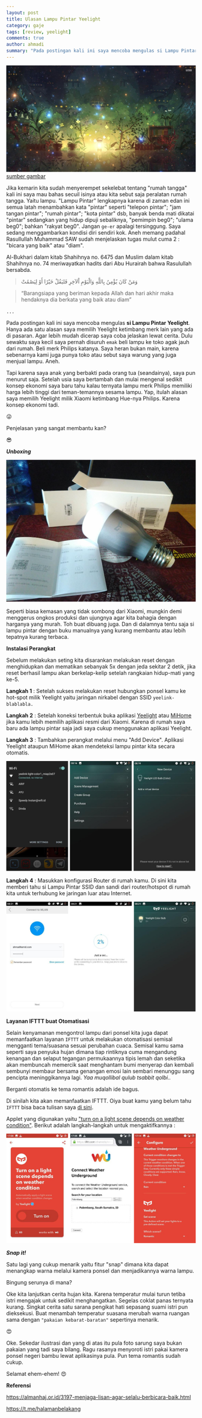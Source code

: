 ```yaml
---
layout: post
title: Ulasan Lampu Pintar Yeelight
category: gaje
tags: [review, yeelight]
comments: true
author: ahmadi
summary: "Pada postingan kali ini saya mencoba mengulas si Lampu Pintar Yeelight. Hanya ada satu alasan saya memilih Yeelight ketimbang merk lain yang ada di pasaran. Agar lebih mudah dicerap saya coba jelaskan lewat cerita. Dulu sewaktu saya kecil saya pernah disuruh emak beli lampu ke toko agak jauh dari rumah. Beli merk Philips katanya. Saya heran bukan main..."
--- 
```


![](/img/yee-art.jpg)
[sumber gambar](https://www.pinterest.com/pin/427771664580342900)

Jika kemarin kita sudah menyerempet sekelebat tentang "rumah tangga" kali ini saya mau bahas secuil isinya atau kita sebut saja peralatan rumah tangga. Yaitu lampu. "Lampu Pintar" lengkapnya karena di zaman edan ini semua latah  menambahkan kata "pintar" seperti "telepon pintar"; "jam tangan pintar"; "rumah pintar"; "kota pintar" dsb, banyak benda mati dikatai "pintar" sedangkan yang hidup dipuji sebaliknya, "pemimpin beg0"; "ulama beg0"; bahkan "rakyat beg0". Jangan `ge-er` apalagi tersinggung. Saya sedang menggambarkan kondisi diri sendiri kok. Aneh memang padahal Rasullullah Muhammad SAW sudah menjelaskan tugas mulut cuma 2 : "bicara yang baik" atau "diam".

Al-Bukhari dalam kitab Shahihnya no. 6475 dan Muslim dalam kitab Shahihnya no. 74 meriwayatkan hadits dari Abu Hurairah bahwa Rasulullah bersabda.

 > وَمَنْ كَانَ يُؤْمِنُ بِاللَّهِ وَالْيَوْمِ اْلآخِرِ فَليَقُلْ خَيْرًا أَوْ لِيَصْمُتْ

> “Barangsiapa yang beriman kepada Allah dan hari akhir maka hendaknya dia berkata yang baik atau diam”

`...`

Pada postingan kali ini saya mencoba mengulas **si Lampu Pintar Yeelight**. Hanya ada satu alasan saya memilih Yeelight ketimbang merk lain yang ada di pasaran. Agar lebih mudah dicerap saya coba jelaskan lewat cerita. Dulu sewaktu saya kecil saya pernah disuruh `emak` beli lampu ke toko agak jauh dari rumah. Beli merk Philips katanya. Saya heran bukan main, karena sebenarnya kami juga punya toko atau sebut saya warung yang juga menjual lampu. Aneh.

Tapi karena saya anak yang berbakti pada orang tua (seandainya), saya pun menurut saja. Setelah usia saya bertambah dan mulai mengenal sedikit konsep ekonomi saya baru tahu kalau ternyata lampu merk Philips memiliki harga lebih tinggi dari teman-temannya sesama lampu. Yap, itulah alasan saya memilih Yeelight milik Xiaomi ketimbang Hue-nya Philips. Karena konsep ekonomi tadi. 

😜

Penjelasan yang sangat membantu kan? 

😎

***Unboxing***

![](/img/yee-unbox.jpg)

Seperti biasa kemasan yang tidak sombong dari Xiaomi, mungkin demi menggerus ongkos produksi dan ujungnya agar kita bahagia dengan harganya yang murah. Toh buat dibuang juga. Dan di dalamnya tentu saja si lampu pintar dengan buku manualnya yang kurang membantu atau lebih tepatnya kurang terbaca.

**Instalasi Perangkat**

Sebelum melakukan seting kita disarankan melakukan reset dengan menghidupkan dan mematikan sebanyak 5x dengan jeda sekitar 2 detik, jika reset berhasil lampu akan berkelap-kelip setelah rangkaian hidup-mati yang ke-5.

**Langkah 1** : Setelah sukses melakukan reset hubungkan ponsel kamu ke hot-spot milik Yeelight yaitu jaringan nirkabel dengan SSID `yeelink-blablabla.` 

**Langkah 2** : Setelah koneksi terbentuk buka aplikasi [Yeelight](https://play.google.com/store/apps/details?id=com.yeelight.cherry) atau [MiHome](https://play.google.com/store/apps/details?id=com.xiaomi.smarthome) jika kamu lebih memilih aplikasi resmi dari Xiaomi. Karena di rumah saya baru ada lampu pintar saja jadi saya cukup menggunakan aplikasi Yeelight.

**Langkah 3** : Tambahkan perangkat melalui menu "Add Device". Aplikasi Yeelight ataupun MiHome akan mendeteksi lampu pintar kita secara otomatis.

![](/img/yee-1.jpg)

**Langkah 4** : Masukkan konfigurasi Router di rumah kamu. Di sini kita memberi tahu si Lampu Pintar SSID dan sandi dari router/hotspot di rumah kita untuk terhubung ke jaringan luar atau Internet.

![](/img/yee-2.jpg)

**Layanan IFTTT buat Otomatisasi**

Selain kenyamanan mengontrol lampu dari ponsel kita juga dapat memanfaatkan layanan `IFTTT` untuk melakukan otomatisasi semisal mengganti tema/suasana sesuai perubahan cuaca. 
Semisal kamu sama seperti saya penyuka hujan dimana tiap rintiknya cuma mengandung kenangan dan selaput tegangan permukaannya tipis lemah dan seketika akan membuncah memercik saat menghantam bumi menyerap dan kembali sembunyi membaur bersama genangan emosi lain sembari menunggu sang pencipta meninggikannya lagi. *Yaa muqollibal qulub tsabbit qolbi..*

Berganti otomatis ke tema romantis adalah ide bagus.

Di sinilah kita akan memanfaatkan IFTTT. Oiya buat kamu yang belum tahu `IFTTT` bisa baca tulisan saya [di sini](https://ahmadihamid.com/pemrograman/Jika-Anu-maka-Anuin/). 

Applet yang digunakan yaitu ["turn on a light scene depends on weather condition"](https://ifttt.com/applets/EbHVeNFM-turn-on-a-light-scene-depends-on-weather-condition). Berikut adalah langkah-langkah untuk mengaktifkannya :

![](/img/yee-ifttt.jpg)

***Snap it!***

Satu lagi yang cukup menarik yaitu fitur "snap" dimana kita dapat menangkap warna melalui kamera ponsel dan menjadikannya warna lampu. 

Bingung serunya di mana?

Oke kita lanjutkan cerita hujan kita. Karena temperatur mulai turun tetiba istri mengajak untuk sedikit menghangatkan. Segelas coklat panas ternyata kurang. Singkat cerita satu sarana pengikat hati sepasang suami istri pun dieksekusi. Buat menambah temperatur suasana merubah warna ruangan sama dengan `"pakaian kebarat-baratan"` sepertinya menarik.

😍

Oke. Sekedar ilustrasi dan yang di atas itu pula foto sarung saya bukan pakaian yang tadi saya bilang. Ragu rasanya menyoroti istri pakai kamera ponsel negeri bambu lewat aplikasinya pula. Pun tema romantis sudah cukup.

Selamat ehem-ehem! 
😍

**Referensi**

<https://almanhaj.or.id/3197-menjaga-lisan-agar-selalu-berbicara-baik.html>

<https://t.me/halamanbelakang>